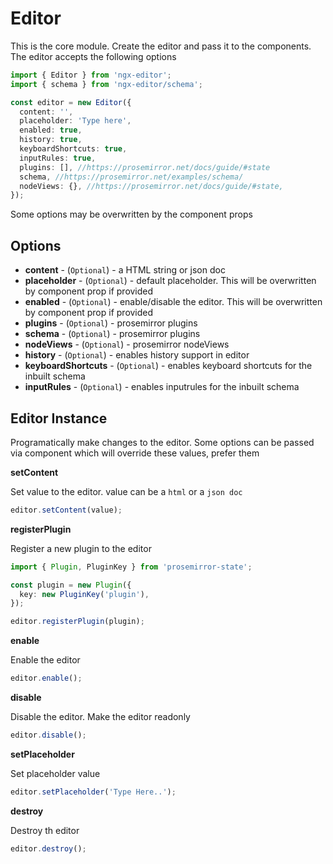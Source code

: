 # Editor

This is the core module. Create the editor and pass it to the components. The editor accepts the following options

```ts
import { Editor } from 'ngx-editor';
import { schema } from 'ngx-editor/schema';

const editor = new Editor({
  content: '',
  placeholder: 'Type here',
  enabled: true,
  history: true,
  keyboardShortcuts: true,
  inputRules: true,
  plugins: [], //https://prosemirror.net/docs/guide/#state
  schema, //https://prosemirror.net/examples/schema/
  nodeViews: {}, //https://prosemirror.net/docs/guide/#state,
});
```

Some options may be overwritten by the component props

## Options

- **content** - (`Optional`) - a HTML string or json doc
- **placeholder** - (`Optional`) - default placeholder. This will be overwritten by component prop if provided
- **enabled** - (`Optional`) - enable/disable the editor. This will be overwritten by component prop if provided
- **plugins** - (`Optional`) - prosemirror plugins
- **schema** - (`Optional`) - prosemirror plugins
- **nodeViews** - (`Optional`) - prosemirror nodeViews
- **history** - (`Optional`) - enables history support in editor
- **keyboardShortcuts** - (`Optional`) - enables keyboard shortcuts for the inbuilt schema
- **inputRules** - (`Optional`) - enables inputrules for the inbuilt schema

## Editor Instance

Programatically make changes to the editor. Some options can be passed via component which will override these values, prefer them

**setContent**

Set value to the editor. value can be a `html` or a `json doc`

```ts
editor.setContent(value);
```

**registerPlugin**

Register a new plugin to the editor

```ts
import { Plugin, PluginKey } from 'prosemirror-state';

const plugin = new Plugin({
  key: new PluginKey('plugin'),
});

editor.registerPlugin(plugin);
```

**enable**

Enable the editor

```ts
editor.enable();
```

**disable**

Disable the editor. Make the editor readonly

```ts
editor.disable();
```

**setPlaceholder**

Set placeholder value

```ts
editor.setPlaceholder('Type Here..');
```

**destroy**

Destroy th editor

```ts
editor.destroy();
```
